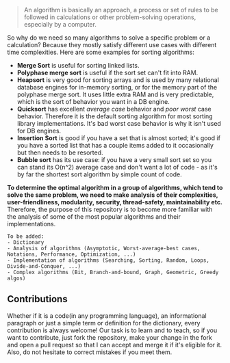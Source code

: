 > An algorithm is basically an approach, a process or set of rules to be followed in calculations or other problem-solving operations, especially by a computer.

So why do we need so many algorithms to solve a specific problem or a calculation? Because they mostly satisfy different use cases with different time complexities. Here are some examples for sorting algorithms:
- **Merge Sort** is useful for sorting linked lists.
- **Polyphase merge sort** is useful if the sort set can't fit into RAM.
- **Heapsort** is very good for sorting arrays and is used by many relational database engines for in-memory sorting, or for the memory part of the polyphase merge sort. It uses little extra RAM and is very predictable, which is the sort of behavior you want in a DB engine.
- **Quicksort** has excellent _average case_ behavior and _poor worst_ case behavior. Therefore it is the default sorting algorithm for most sorting library implementations. It's bad worst case behavior is why it isn't used for DB engines.
- **Insertion Sort** is good if you have a set that is almost sorted; it's good if you have a sorted list that has a couple items added to it occasionally but then needs to be resorted.
- **Bubble sort** has its use case: if you have a very small sort set so you can stand its O(n^2) average case and don't want a lot of code - as it's by far the shortest sort algorithm by simple count of code.

**To determine the optimal algorithm in a group of algorithms, which tend to solve the same problem, we need to make analysis of their complexities, user-friendliness, modularity, security, thread-safety, maintainability etc.** Therefore, the purpose of this repository is to become more familiar with the analysis of some of the most popular algorithms and their implementations.


    To be added:
    - Dictionary
    - Analysis of algorithms (Asymptotic, Worst-average-best cases, Notations, Performance, Optimization, ...)
    - Implementation of algorithms (Searching, Sorting, Random, Loops, Divide-and-Conquer, ...)
    - Complex algorithms (Bit, Branch-and-bound, Graph, Geometric, Greedy algos)


**Contributions**
--------------
Whether if it is a code(in any programming language), an informational paragraph or just a simple term or definition for the dictionary, every contribution is always welcome! Our task is to learn and to teach, so if you want to contribute, just fork the repository, make your change in the fork and open a pull request so that I can accept and merge it if it's eligible for it. Also, do not hesitate to correct mistakes if you meet them.

